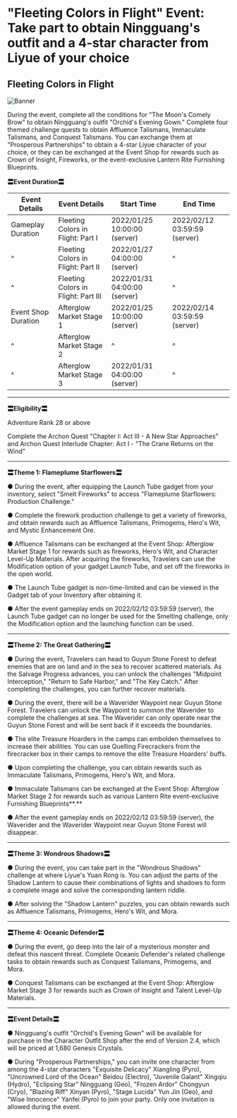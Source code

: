 # "Fleeting Colors in Flight" Event: Take part to obtain Ningguang's outfit and a 4-star character from Liyue of your choice
## Fleeting Colors in Flight
![Banner](https://uploadstatic-sea.mihoyo.com/announcement/2021/12/16/1f2b7811cc4451233eb363119aa9a19c_8473075376599935140.jpg)

During the event, complete all the conditions for "The Moon's Comely Brow" to obtain Ningguang's outfit "Orchid's Evening Gown." Complete four themed challenge quests to obtain Affluence Talismans, Immaculate Talismans, and Conquest Talismans. You can exchange them at "Prosperous Partnerships" to obtain a 4-star Liyue character of your choice, or they can be exchanged at the Event Shop for rewards such as Crown of Insight, Fireworks, or the event-exclusive Lantern Rite Furnishing Blueprints.

 

**〓Event Duration〓**

**Event Details** | **Event Details** | **Start Time** | **End Time**
--- | --- | --- | ---
Gameplay Duration | Fleeting Colors in Flight: Part I | 2022/01/25 10:00:00 (server) | 2022/02/12 03:59:59 (server)
^ | Fleeting Colors in Flight: Part II | 2022/01/27 04:00:00 (server) | ^
^ | Fleeting Colors in Flight: Part III | 2022/01/31 04:00:00 (server) | ^
Event Shop Duration | Afterglow Market Stage 1 | 2022/01/25 10:00:00 (server) | 2022/02/14 03:59:59 (server)
^ | Afterglow Market Stage 2 | ^ | ^
^ | Afterglow Market Stage 3 | 2022/01/31 04:00:00 (server) | ^

** **

**〓Eligibility〓**

Adventure Rank 28 or above

Complete the Archon Quest "Chapter I: Act III - A New Star Approaches" and Archon Quest Interlude Chapter: Act I - "The Crane Returns on the Wind"

** **

**〓Theme 1: Flameplume Starflowers〓**

● During the event, after equipping the Launch Tube gadget from your inventory, select "Smelt Fireworks" to access "Flameplume Starflowers: Production Challenge."

● Complete the firework production challenge to get a variety of fireworks, and obtain rewards such as Affluence Talismans, Primogems, Hero's Wit, and Mystic Enhancement Ore.

● Affluence Talismans can be exchanged at the Event Shop: Afterglow Market Stage 1 for rewards such as fireworks, Hero's Wit, and Character Level-Up Materials. After acquiring the fireworks, Travelers can use the Modification option of your gadget Launch Tube, and set off the fireworks in the open world.

● The Launch Tube gadget is non-time-limited and can be viewed in the Gadget tab of your Inventory after obtaining it.

● After the event gameplay ends on 2022/02/12 03:59:59 (server), the Launch Tube gadget can no longer be used for the Smelting challenge, only the Modification option and the launching function can be used.

** **

**〓Theme 2: The Great Gathering〓**

● During the event, Travelers can head to Guyun Stone Forest to defeat enemies that are on land and in the sea to recover scattered materials. As the Salvage Progress advances, you can unlock the challenges "Midpoint Interception," "Return to Safe Harbor," and "The Key Catch." After completing the challenges, you can further recover materials.

● During the event, there will be a Waverider Waypoint near Guyun Stone Forest. Travelers can unlock the Waypoint to summon the Waverider to complete the challenges at sea. The Waverider can only operate near the Guyun Stone Forest and will be sent back if it exceeds the boundaries.

● The elite Treasure Hoarders in the camps can embolden themselves to increase their abilities. You can use Quelling Firecrackers from the firecracker box in their camps to remove the elite Treasure Hoarders' buffs.

● Upon completing the challenge, you can obtain rewards such as Immaculate Talismans, Primogems, Hero's Wit, and Mora.

● Immaculate Talismans can be exchanged at the Event Shop: Afterglow Market Stage 2 for rewards such as various Lantern Rite event-exclusive Furnishing Blueprints**.**

● After the event gameplay ends on 2022/02/12 03:59:59 (server), the Waverider and the Waverider Waypoint near Guyun Stone Forest will disappear.

** **

**〓Theme 3: Wondrous Shadows〓**

● During the event, you can take part in the "Wondrous Shadows" challenge at where Liyue's Yuan Rong is. You can adjust the parts of the Shadow Lantern to cause their combinations of lights and shadows to form a complete image and solve the corresponding lantern riddle.

● After solving the "Shadow Lantern" puzzles, you can obtain rewards such as Affluence Talismans, Primogems, Hero's Wit, and Mora.

** **

**〓Theme 4: Oceanic Defender〓**

● During the event, go deep into the lair of a mysterious monster and defeat this nascent threat. Complete Oceanic Defender's related challenge tasks to obtain rewards such as Conquest Talismans, Primogems, and Mora.

● Conquest Talismans can be exchanged at the Event Shop: Afterglow Market Stage 3 for rewards such as Crown of Insight and Talent Level-Up Materials.

** **

**〓Event Details〓**

● Ningguang's outfit "Orchid's Evening Gown" will be available for purchase in the Character Outfit Shop after the end of Version 2.4, which will be priced at 1,680 Genesis Crystals.

● During "Prosperous Partnerships," you can invite one character from among the 4-star characters "Exquisite Delicacy" Xiangling (Pyro), "Uncrowned Lord of the Ocean" Beidou (Electro), "Juvenile Galant" Xingqiu (Hydro), "Eclipsing Star" Ningguang (Geo), "Frozen Ardor" Chongyun (Cryo), "Blazing Riff" Xinyan (Pyro), "Stage Lucida" Yun Jin (Geo), and "Wise Innocence" Yanfei (Pyro) to join your party. Only one invitation is allowed during the event.
